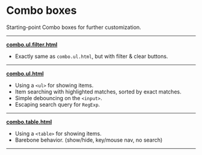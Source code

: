 # Combo boxes
Starting-point Combo boxes for further customization.

---
**[combo.ul.filter.html](https://m-ahmadi.github.io/combo/combo.ul.filter.html)**
- Exactly same as `combo.ul.html`, but with filter & clear buttons.

---
**[combo.ul.html](https://m-ahmadi.github.io/combo/combo.ul.html)**
- Using a `<ul>` for showing items.
- Item searching with highlighted matches, sorted by exact matches.
- Simple debouncing on the `<input>`.
- Escaping search query for `RegExp`.

---
**[combo.table.html](https://m-ahmadi.github.io/combo/combo.table.html)**
- Using a `<table>` for showing items.
- Barebone behavior. (show/hide, key/mouse nav, no search)

---